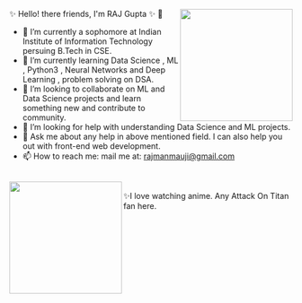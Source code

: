 ✨ Hello! there friends, I'm RAJ Gupta ✨ 👋 
<img align="right" width="200" height="200" src="https://media.giphy.com/media/izpzl6hlH0cQjGTqfp/giphy.gif">
- 🔭 I’m currently a sophomore at Indian Institute of Information Technology persuing B.Tech in CSE. 
- 🌱 I’m currently learning Data Science , ML , Python3 , Neural Networks and Deep Learning , problem solving on DSA. 
- 👯 I’m looking to collaborate on ML and Data Science projects and learn something new and contribute to community.
- 🤔 I’m looking for help with understanding Data Science and  ML projects.
- 💬 Ask me about any help in above mentioned field. I can also help you out with front-end web development. 
- 📫 How to reach me: mail me at: rajmanmauji@gmail.com
<br>
<img align="left" width="200" height="200" src="https://media.giphy.com/media/88R16x6lz7iP6/giphy.gif">
 <br>  ✨I love watching anime.
    Any Attack On Titan fan here.  

